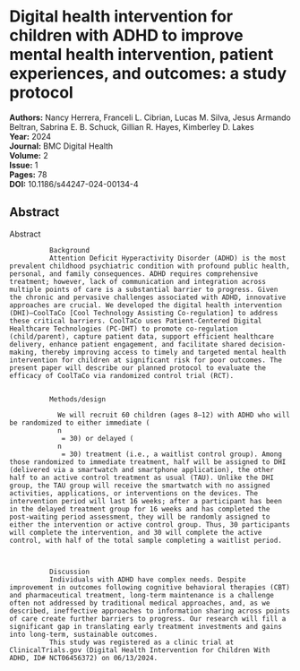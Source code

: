 # Digital health intervention for children with ADHD to improve mental health intervention, patient experiences, and outcomes: a study protocol

**Authors:** Nancy Herrera, Franceli L. Cibrian, Lucas M. Silva, Jesus Armando Beltran, Sabrina E. B. Schuck, Gillian R. Hayes, Kimberley D. Lakes  
**Year:** 2024  
**Journal:** BMC Digital Health  
**Volume:** 2  
**Issue:** 1  
**Pages:** 78  
**DOI:** 10.1186/s44247-024-00134-4  

## Abstract
Abstract
            
              Background
              Attention Deficit Hyperactivity Disorder (ADHD) is the most prevalent childhood psychiatric condition with profound public health, personal, and family consequences. ADHD requires comprehensive treatment; however, lack of communication and integration across multiple points of care is a substantial barrier to progress. Given the chronic and pervasive challenges associated with ADHD, innovative approaches are crucial. We developed the digital health intervention (DHI)—CoolTaCo [Cool Technology Assisting Co-regulation] to address these critical barriers. CoolTaCo uses Patient-Centered Digital Healthcare Technologies (PC-DHT) to promote co-regulation (child/parent), capture patient data, support efficient healthcare delivery, enhance patient engagement, and facilitate shared decision-making, thereby improving access to timely and targeted mental health intervention for children at significant risk for poor outcomes. The present paper will describe our planned protocol to evaluate the efficacy of CoolTaCo via randomized control trial (RCT).
            
            
              Methods/design
              
                We will recruit 60 children (ages 8–12) with ADHD who will be randomized to either immediate (
                n
                 = 30) or delayed (
                n
                 = 30) treatment (i.e., a waitlist control group). Among those randomized to immediate treatment, half will be assigned to DHI (delivered via a smartwatch and smartphone application), the other half to an active control treatment as usual (TAU). Unlike the DHI group, the TAU group will receive the smartwatch with no assigned activities, applications, or interventions on the devices. The intervention period will last 16 weeks; after a participant has been in the delayed treatment group for 16 weeks and has completed the post-waiting period assessment, they will be randomly assigned to either the intervention or active control group. Thus, 30 participants will complete the intervention, and 30 will complete the active control, with half of the total sample completing a waitlist period.
              
            
            
              Discussion
              Individuals with ADHD have complex needs. Despite improvement in outcomes following cognitive behavioral therapies (CBT) and pharmaceutical treatment, long-term maintenance is a challenge often not addressed by traditional medical approaches, and, as we described, ineffective approaches to information sharing across points of care create further barriers to progress. Our research will fill a significant gap in translating early treatment investments and gains into long-term, sustainable outcomes.
              This study was registered as a clinic trial at ClinicalTrials.gov (Digital Health Intervention for Children With ADHD, ID# NCT06456372) on 06/13/2024.

